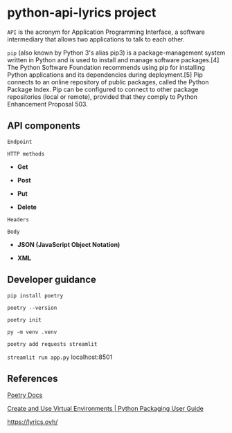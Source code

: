 # python-api-lyrics project

`API` is the acronym for Application Programming Interface, a software intermediary that allows two applications to talk to each other. 

`pip` (also known by Python 3's alias pip3) is a package-management system written in Python and is used to install and manage software packages.[4] The Python Software Foundation recommends using pip for installing Python applications and its dependencies during deployment.[5] Pip connects to an online repository of public packages, called the Python Package Index. Pip can be configured to connect to other package repositories (local or remote), provided that they comply to Python Enhancement Proposal 503.

## API components 

`Endpoint`

`HTTP methods`

* **Get**

* **Post**

* **Put**

* **Delete**

`Headers`

`Body`

* **JSON (JavaScript Object Notation)**

* **XML**

## Developer guidance

`pip install poetry`

`poetry --version`

`poetry init`

`py -m venv .venv`

`poetry add requests streamlit`

`streamlit run app.py` localhost:8501




## References

[Poetry Docs](https://python-poetry.org/docs/basic-usage/)

[Create and Use Virtual Environments | Python Packaging User Guide](https://packaging.python.org/en/latest/guides/installing-using-pip-and-virtual-environments/#create-and-use-virtual-environments)

https://lyrics.ovh/ 